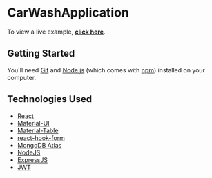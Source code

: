 # CarWashApplication

To view a live example, **[click here](https://youtu.be/bNtYqpdhYRc)**.

## Getting Started

You'll need [Git](https://git-scm.com) and [Node.js](https://nodejs.org/en/download/) (which comes with [npm](http://npmjs.com)) installed on your computer.

## Technologies Used 

- [React](https://reactjs.org/)
- [Material-UI](https://material-ui.com/)
- [Material-Table](https://material-table.com/#/)
- [react-hook-form](https://react-hook-form.com/)
- [MongoDB Atlas](https://www.mongodb.com/cloud)
- [NodeJS](https://nodejs.org/en/)
- [ExpressJS](https://expressjs.com/)
- [JWT](https://jwt.io/)
